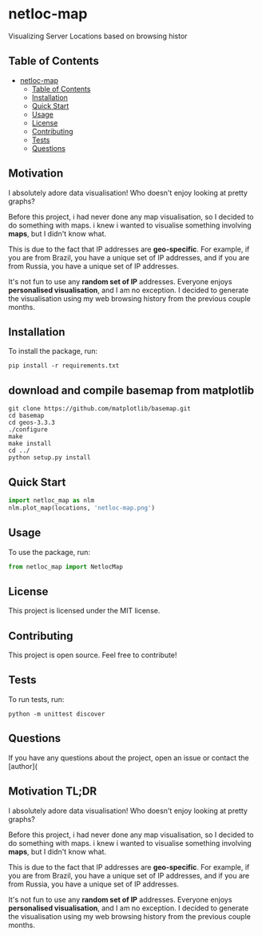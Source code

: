# netloc-map

Visualizing Server Locations based on browsing histor

## Table of Contents

- [netloc-map](#netloc-map)
  - [Table of Contents](#table-of-contents)
  - [Installation](#installation)
  - [Quick Start](#quick-start)
  - [Usage](#usage)
  - [License](#license)
  - [Contributing](#contributing)
  - [Tests](#tests)
  - [Questions](#questions)

## Motivation

I absolutely adore data visualisation! Who doesn't enjoy looking at pretty graphs?

Before this project, i had never done any map visualisation, so I decided to do something with maps.
i knew i wanted to visualise something involving **maps**, but I didn't know what.

This is due to the fact that IP addresses are **geo-specific**. For example, if you are from Brazil, you have a unique set of IP addresses, and if you are from Russia, you have a unique set of IP addresses.

It's not fun to use any **random set of IP** addresses. Everyone enjoys **personalised visualisation**, and I am no exception. I decided to generate the visualisation using my web browsing history from the previous couple months.

## Installation

To install the package, run:

```shell
pip install -r requirements.txt
```

## download and compile basemap from matplotlib
<!-- 
import mpl_toolkits

mpl_toolkits.__path__.append('./env/lib/python3.7/site-packages/'
'basemap-1.2.0-py3.7-macosx-10.14-x86_64.egg/mpl_toolkits/') 
from mpl_toolkits.basemap import Basemap
-->
```shell
git clone https://github.com/matplotlib/basemap.git
cd basemap
cd geos-3.3.3
./configure
make
make install
cd ../
python setup.py install
```

## Quick Start

```python
import netloc_map as nlm
nlm.plot_map(locations, 'netloc-map.png')
```

## Usage

To use the package, run:

```python
from netloc_map import NetlocMap
```

## License

This project is licensed under the MIT license.

## Contributing

This project is open source. Feel free to contribute!

## Tests

To run tests, run:

```shell
python -m unittest discover
```

## Questions

If you have any questions about the project, open an issue or contact the [author](


## Motivation TL;DR

I absolutely adore data visualisation! Who doesn't enjoy looking at pretty graphs?

Before this project, i had never done any map visualisation, so I decided to do something with maps.
i knew i wanted to visualise something involving **maps**, but I didn't know what.

This is due to the fact that IP addresses are **geo-specific**. For example, if you are from Brazil, you have a unique set of IP addresses, and if you are from Russia, you have a unique set of IP addresses.

It's not fun to use any **random set of IP** addresses. Everyone enjoys **personalised visualisation**, and I am no exception. I decided to generate the visualisation using my web browsing history from the previous couple months.
